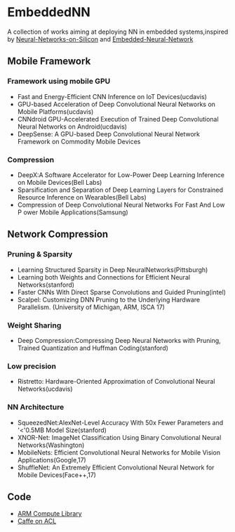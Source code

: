 # **EmbeddedNN**
A collection of works aiming at deploying NN in embedded systems,inspired by [Neural-Networks-on-Silicon](https://github.com/fengbintu/Neural-Networks-on-Silicon) and [Embedded-Neural-Network](https://github.com/ZhishengWang/Embedded-Neural-Network)

## **Mobile Framework**
### **Framework using mobile GPU**
- Fast and Energy-Efficient CNN Inference on IoT Devices(ucdavis)
- GPU-based Acceleration of Deep Convolutional Neural Networks on Mobile Platforms(ucdavis)
- CNNdroid GPU-Accelerated Execution of Trained Deep Convolutional Neural Networks on Android(ucdavis)
- DeepSense: A GPU-based Deep Convolutional Neural Network Framework on Commodity Mobile Devices

### **Compression**
- DeepX:A Software Accelerator for Low-Power Deep Learning Inference on Mobile Devices(Bell Labs)
- Sparsification and Separation of Deep Learning Layers for Constrained Resource Inference on Wearables(Bell Labs)
- Compression of Deep Convolutional  Neural Networks For Fast And Low P ower Mobile Applications(Samsung)

## **Network Compression**
### **Pruning & Sparsity**
- Learning Structured Sparsity in Deep NeuralNetworks(Pittsburgh)
- Learning both Weights and Connections for Efficient Neural Networks(stanford)
- Faster CNNs With Direct Sparse Convolutions and Guided Pruning(intel)
- Scalpel: Customizing DNN Pruning to the Underlying Hardware Parallelism. (University of Michigan, ARM, ISCA 17)

### **Weight Sharing**
- Deep Compression:Compressing Deep Neural Networks with Pruning, Trained Quantization and Huffman Coding(stanford)

### **Low precision**
- Ristretto: Hardware-Oriented Approximation of Convolutional Neural Networks(ucdavis)

### **NN Architecture**
- SqueezedNet:AlexNet-Level Accuracy With 50x Fewer Parameters and '<'0.5MB Model Size(stanford)
- XNOR-Net: ImageNet Classification Using Binary Convolutional Neural Networks(Washington)
- MobileNets: Efficient Convolutional Neural Networks for Mobile Vision Applications(Google,17)
- ShuffleNet: An Extremely Efficient Convolutional Neural Network for Mobile Devices(Face++,17)

## **Code**
- [ARM Compute Library](https://github.com/ARM-software/ComputeLibrary)
- [Caffe on ACL](https://github.com/OAID/caffeOnACL)












